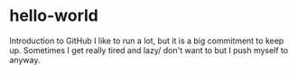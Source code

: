 # hello-world
Introduction to GitHub
I like to run a lot, but it is a big commitment to keep up.
Sometimes I get really tired and lazy/ don't want to but I push myself to anyway.
